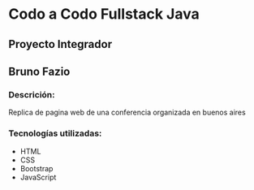 # Codo a Codo Fullstack Java
## Proyecto Integrador
## Bruno Fazio
### Descrición:
Replica de pagina web de una conferencia organizada en buenos aires

### Tecnologías utilizadas:
- HTML
- CSS
- Bootstrap
- JavaScript
